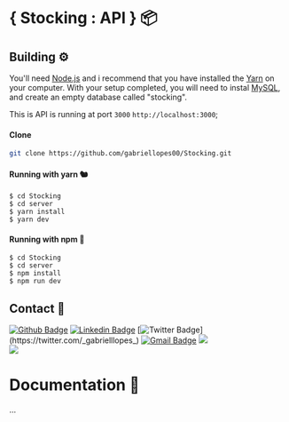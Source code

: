 # { Stocking : API } 📦
## Building ⚙
You'll need [Node.js](https://nodejs.org) and i recommend that you have installed the [Yarn](https://classic.yarnpkg.com/en/docs/install/#windows-stable) on your computer. With your setup completed, you will need to instal [MySQL](https://www.mysql.com/), and create an empty database called "stocking".

This is API is running at port ``3000`` ```http://localhost:3000```;
<br>

#### Clone
```bash
git clone https://github.com/gabriellopes00/Stocking.git
```

#### Running with yarn 🐿
```ssh
$ cd Stocking
$ cd server
$ yarn install
$ yarn dev
```

#### Running with npm 🔧
```ssh
$ cd Stocking
$ cd server
$ npm install
$ npm run dev
```

## Contact 📱
[![Github Badge](https://img.shields.io/badge/-Github-000?style=flat-square&logo=Github&logoColor=white&link=https://github.com/gabriellopes00)](https://github.com/gabriellopes00)
[![Linkedin Badge](https://img.shields.io/badge/-LinkedIn-blue?style=flat-square&logo=Linkedin&logoColor=white&link=https://www.linkedin.com/in/gabriel-lopes-6625631b0/)](https://www.linkedin.com/in/gabriel-lopes-6625631b0/)
[![Twitter Badge](https://img.shields.io/badge/-Twitter-1ca0f1?style=flat-square&labelColor=1ca0f1&logo=twitter&logoColor=white&link=https://twitter.com/_gabrielllopes_)](https://twitter.com/_gabrielllopes_)
[![Gmail Badge](https://img.shields.io/badge/-Gmail-D14836?&style=flat-square&logo=Gmail&logoColor=white&link=mailto:gabrielluislopes00@gmail.com)](mailto:gabrielluislopes00@gmail.com)
  <a href="https://www.facebook.com/profile.php?id=100034920821684">
    <img src="https://img.shields.io/badge/Facebook-%231877F2.svg?&style=flat-square&logo=facebook&logoColor=white">  
  </a> 
  <a href="https://www.instagram.com/_.gabriellopes/?hl=pt-br">
    <img src="https://img.shields.io/badge/Instagram-%23E4405F.svg?&style=flat-square&logo=instagram&logoColor=white">
  </a>

# Documentation 📝

...